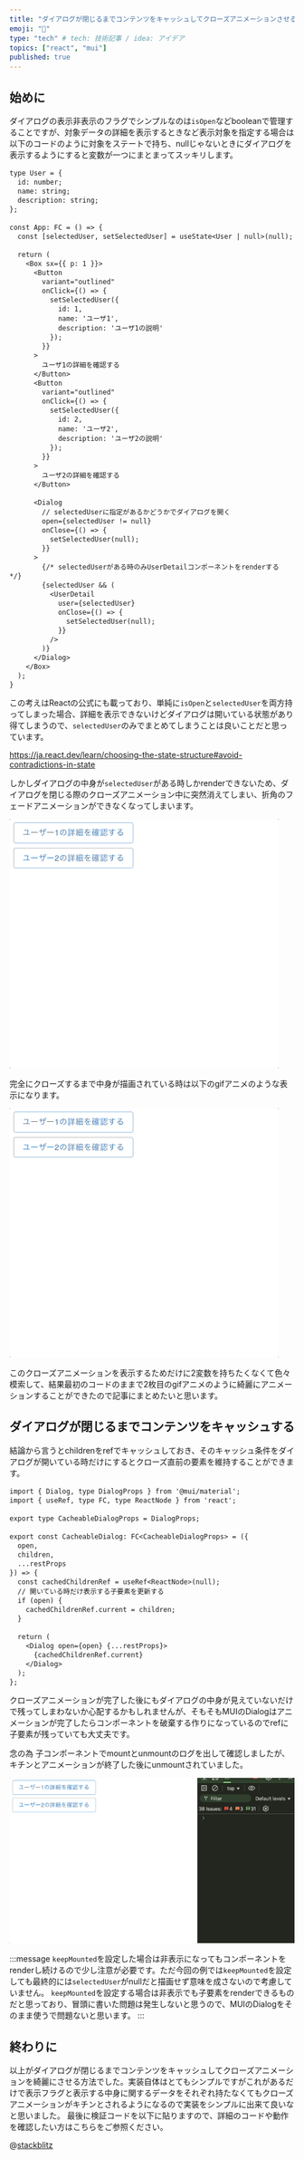 ```yaml
---
title: "ダイアログが閉じるまでコンテンツをキャッシュしてクローズアニメーションさせる方法"
emoji: "💾"
type: "tech" # tech: 技術記事 / idea: アイデア
topics: ["react", "mui"]
published: true
---
```


## 始めに

ダイアログの表示非表示のフラグでシンプルなのは`isOpen`などbooleanで管理することですが、対象データの詳細を表示するときなど表示対象を指定する場合は以下のコードのように対象をステートで持ち、nullじゃないときにダイアログを表示するようにすると変数が一つにまとまってスッキリします。

```tsx
type User = {
  id: number;
  name: string;
  description: string;
};

const App: FC = () => {
  const [selectedUser, setSelectedUser] = useState<User | null>(null);

  return (
    <Box sx={{ p: 1 }}>
      <Button
        variant="outlined"
        onClick={() => {
          setSelectedUser({
            id: 1,
            name: 'ユーザ1',
            description: 'ユーザ1の説明'
          });
        }}
      >
        ユーザ1の詳細を確認する
      </Button>
      <Button
        variant="outlined"
        onClick={() => {
          setSelectedUser({
            id: 2,
            name: 'ユーザ2',
            description: 'ユーザ2の説明'
          });
        }}
      >
        ユーザ2の詳細を確認する
      </Button>

      <Dialog
        // selectedUserに指定があるかどうかでダイアログを開く
        open={selectedUser != null}
        onClose={() => {
          setSelectedUser(null);
        }}
      >
        {/* selectedUserがある時のみUserDetailコンポーネントをrenderする */}
        {selectedUser && (
          <UserDetail
            user={selectedUser}
            onClose={() => {
              setSelectedUser(null);
            }}
          />
        )}
      </Dialog>
    </Box>
  );
}
```

この考えはReactの公式にも載っており、単純に`isOpen`と`selectedUser`を両方持ってしまった場合、詳細を表示できないけどダイアログは開いている状態があり得てしまうので、`selectedUser`のみでまとめてしまうことは良いことだと思っています。

https://ja.react.dev/learn/choosing-the-state-structure#avoid-contradictions-in-state

しかしダイアログの中身が`selectedUser`がある時しかrenderできないため、ダイアログを閉じる際のクローズアニメーション中に突然消えてしまい、折角のフェードアニメーションができなくなってしまいます。

![](/images/dialog-content-cache/close-animation-flush.gif)

完全にクローズするまで中身が描画されている時は以下のgifアニメのような表示になります。

![](/images/dialog-content-cache/close-animation-cache.gif)

このクローズアニメーションを表示するためだけに2変数を持ちたくなくて色々模索して、結果最初のコードのままで2枚目のgifアニメのように綺麗にアニメーションすることができたので記事にまとめたいと思います。

## ダイアログが閉じるまでコンテンツをキャッシュする

結論から言うとchildrenをrefでキャッシュしておき、そのキャッシュ条件をダイアログが開いている時だけにするとクローズ直前の要素を維持することができます。

```tsx:クローズ直前の要素を維持するダイアログ
import { Dialog, type DialogProps } from '@mui/material';
import { useRef, type FC, type ReactNode } from 'react';

export type CacheableDialogProps = DialogProps;

export const CacheableDialog: FC<CacheableDialogProps> = ({
  open,
  children,
  ...restProps
}) => {
  const cachedChildrenRef = useRef<ReactNode>(null);
  // 開いている時だけ表示する子要素を更新する
  if (open) {
    cachedChildrenRef.current = children;
  }

  return (
    <Dialog open={open} {...restProps}>
      {cachedChildrenRef.current}
    </Dialog>
  );
};
```

クローズアニメーションが完了した後にもダイアログの中身が見えていないだけで残ってしまわないか心配するかもしれませんが、そもそもMUIのDialogはアニメーションが完了したらコンポーネントを破棄する作りになっているのでrefに子要素が残っていても大丈夫です。

念の為 子コンポーネントでmountとunmountのログを出して確認しましたが、キチンとアニメーションが終了した後にunmountされていました。

![](/images/dialog-content-cache/unmount-after-animation.gif)

:::message
`keepMounted`を設定した場合は非表示になってもコンポーネントをrenderし続けるので少し注意が必要です。ただ今回の例では`keepMounted`を設定しても最終的には`selectedUser`がnullだと描画せず意味を成さないので考慮していません。
`keepMounted`を設定する場合は非表示でも子要素をrenderできるものだと思っており、冒頭に書いた問題は発生しないと思うので、MUIのDialogをそのまま使うで問題ないと思います。
:::

## 終わりに

以上がダイアログが閉じるまでコンテンツをキャッシュしてクローズアニメーションを綺麗にさせる方法でした。実装自体はとてもシンプルですがこれがあるだけで表示フラグと表示する中身に関するデータをそれぞれ持たなくてもクローズアニメーションがキチンとされるようになるので実装をシンプルに出来て良いなと思いました。
最後に検証コードを以下に貼りますので、詳細のコードや動作を確認したい方はこちらをご参照ください。

@[stackblitz](https://stackblitz.com/edit/vitejs-vite-htfmgees?ctl=1&embed=1&file=src%2FApp.tsx&view=preview)

